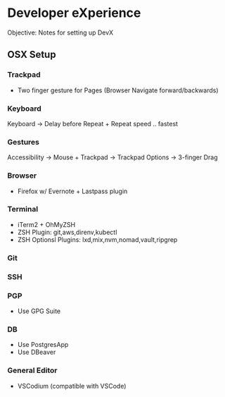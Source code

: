 # Developer eXperience

Objective: Notes for setting up DevX

## OSX Setup

### Trackpad

- Two finger gesture for Pages (Browser Navigate forward/backwards)

### Keyboard

Keyboard -> Delay before Repeat + Repeat speed .. fastest 

### Gestures

Accessibility -> Mouse + Trackpad -> Trackpad Options -> 3-finger Drag

### Browser

- Firefox w/ Evernote + Lastpass plugin

### Terminal 

- iTerm2 + OhMyZSH
- ZSH Plugin: git,aws,direnv,kubectl
- ZSH Optionsl Plugins: lxd,mix,nvm,nomad,vault,ripgrep 

### Git 

### SSH

### PGP

- Use GPG Suite

### DB

- Use PostgresApp
- Use DBeaver

### General Editor

- VSCodium (compatible with VSCode)
